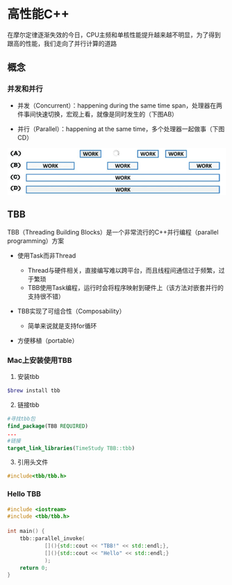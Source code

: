 # 高性能C++

在摩尔定律逐渐失效的今日，CPU主频和单核性能提升越来越不明显，为了得到跟高的性能，我们走向了并行计算的道路

## 概念

### 并发和并行

- 并发（Concurrent）：happening during the same time span，处理器在两件事间快速切换，宏观上看，就像是同时发生的（下图AB）

- 并行（Parallel）：happening at the same time，多个处理器一起做事（下图CD）

![并发和并行](Image/并发和并行.png)

## TBB

TBB（Threading Building Blocks）是一个非常流行的C++并行编程（parallel programming）方案

- 使用Task而非Thread
  - Thread与硬件相关，直接编写难以跨平台，而且线程间通信过于频繁，过于繁琐
  - TBB使用Task编程，运行时会将程序映射到硬件上（该方法对嵌套并行的支持很不错）

- TBB实现了可组合性（Composability）
  - 简单来说就是支持for循环

- 方便移植（portable）

### Mac上安装使用TBB

1. 安装tbb

```sh
$brew install tbb
```

2. 链接tbb

```cmake
#寻找tbb包
find_package(TBB REQUIRED)
...
#链接
target_link_libraries(TimeStudy TBB::tbb)
```

3. 引用头文件

```c++
#include<tbb/tbb.h>
```

### Hello TBB

```c++
#include <iostream>
#include <tbb/tbb.h>

int main() {
    tbb::parallel_invoke(
            [](){std::cout << "TBB!" << std::endl;},
            [](){std::cout << "Hello" << std::endl;}
            );
    return 0;
}
```



